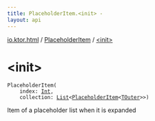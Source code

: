 ```yaml
---
title: PlaceholderItem.<init> - 
layout: api
---
```


<div class='api-docs-breadcrumbs'><a href="../index.html">io.ktor.html</a> / <a href="index.html">PlaceholderItem</a> / <a href="./-init-.html">&lt;init&gt;</a></div>

# &lt;init&gt;

<div class="signature"><code><span class="identifier">PlaceholderItem</span><span class="symbol">(</span><br/>&nbsp;&nbsp;&nbsp;&nbsp;<span class="parameterName" id="io.ktor.html.PlaceholderItem$<init>(kotlin.Int, kotlin.collections.List((io.ktor.html.PlaceholderItem((io.ktor.html.PlaceholderItem.TOuter)))))/index">index</span><span class="symbol">:</span>&nbsp;<a href="https://kotlinlang.org/api/latest/jvm/stdlib/kotlin/-int/index.html"><span class="identifier">Int</span></a><span class="symbol">, </span><br/>&nbsp;&nbsp;&nbsp;&nbsp;<span class="parameterName" id="io.ktor.html.PlaceholderItem$<init>(kotlin.Int, kotlin.collections.List((io.ktor.html.PlaceholderItem((io.ktor.html.PlaceholderItem.TOuter)))))/collection">collection</span><span class="symbol">:</span>&nbsp;<a href="https://kotlinlang.org/api/latest/jvm/stdlib/kotlin.collections/-list/index.html"><span class="identifier">List</span></a><span class="symbol">&lt;</span><a href="index.html"><span class="identifier">PlaceholderItem</span></a><span class="symbol">&lt;</span><a href="index.html#TOuter"><span class="identifier">TOuter</span></a><span class="symbol">&gt;</span><span class="symbol">&gt;</span><span class="symbol">)</span></code></div>

Item of a placeholder list when it is expanded

